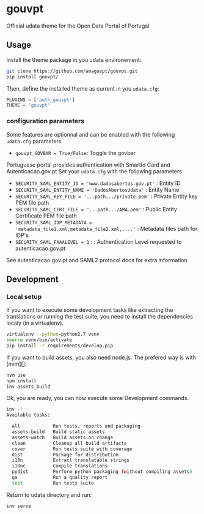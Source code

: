 # gouvpt

Official udata theme for the Open Data Portal of Portugal

## Usage

Install the theme package in you udata environement:

```bash
git clone https://github.com/amagovpt/gouvpt.git
pip install gouvpt/
```

Then, define the installed theme as current in you `udata.cfg`:

```python
PLUGINS = ['auth_gouvpt']
THEME = 'gouvpt'
```

### configuration parameters

Some features are optionnal and can be enabled with the following `udata.cfg` parameters

- `gouvpt_GOVBAR = True/False`: Toggle the govbar

Portuguese portal provides authentication with SmartId Card and Autenticacao.gov.pt
Set your `udata.cfg` with the following parameters

- `SECURITY_SAML_ENTITY_ID = 'www.dadosabertos.gov.pt'` : Entity ID
- `SECURITY_SAML_ENTITY_NAME = 'DadosAbertosUdata'` : Entity Name
- `SECURITY_SAML_KEY_FILE = '...path.../private.pem'` : Private Entity key PEM file path
- `SECURITY_SAML_CERT_FILE = '...path.../AMA.pem'` : Public Entity Certificate PEM file path
- `SECURITY_SAML_IDP_METADATA = 'metadata_file1.xml,metadata_file2.xml,....'` : Metadata files path for IDP's
- `SECURITY_SAML_FAAALEVEL = 1` : : Authentication Level requested to autenticacao.gov.pt

See autenticacao.gov.pt and SAML2 protocol docs for extra information

## Development

### Local setup

If you want to execute some development tasks like extracting the translations or running the test suite, you need to install the dependencies localy (in a virtualenv).

```bash
virtualenv --python=python2.7 venv 
source venv/bin/activate
pip install -r requirements/develop.pip
```

If you want to build assets, you also need node.js. The prefered way is with [nvm][]:

```bash
nvm use
npm install
inv assets_build
```

Ok, you are ready, you can now execute some Development commands.

```bash
inv -l
Available tasks:

  all            Run tests, reports and packaging
  assets-build   Build static assets
  assets-watch   Build assets on change
  clean          Cleanup all build artifacts
  cover          Run tests suite with coverage
  dist           Package for distribution
  i18n           Extract translatable strings
  i18nc          Compile translations
  pydist         Perform python packaging (without compiling assets)
  qa             Run a quality report
  test           Run tests suite
```

Return to udata directory and run:

```bash
inv serve
```